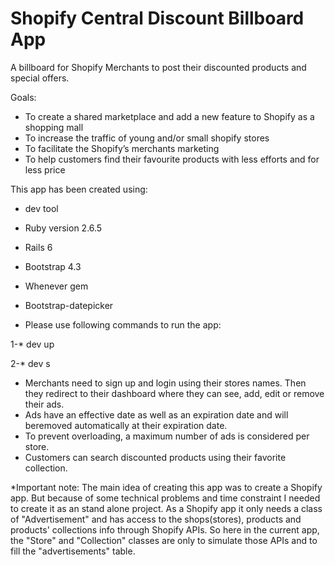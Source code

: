 # Shopify Central Discount Billboard App



 A billboard for Shopify Merchants to post their discounted products and special offers.

Goals:
- To create a shared marketplace and add a new feature to Shopify as a shopping mall
- To increase the traffic of young and/or small shopify stores
- To facilitate the Shopify’s merchants marketing
- To help customers find their favourite products with less efforts and for less price

This app has been created using:

* dev tool
* Ruby version 2.6.5
* Rails 6
* Bootstrap 4.3
* Whenever gem
* Bootstrap-datepicker


 
 * Please use following commands to run the app:
 
  1-* dev up
  
  2-* dev s
  
  
* Merchants need to sign up and login using their stores names. Then they redirect to their dashboard where they can see, add,   edit or remove their ads.
* Ads have an effective date as well as an expiration date and will beremoved automatically at their expiration date.
* To prevent overloading, a maximum number of ads is considered per store.
* Customers can search discounted products using their favorite collection.

  
*Important note:
  The main idea of creating this app was to create a Shopify app. But because of some technical problems and time constraint I needed to create it as an stand alone project. As a Shopify app it only needs a class of "Advertisement" and has  access to the shops(stores), products and products' collections info through Shopify APIs. So here in the current app, the "Store" and "Collection" classes are only to simulate those APIs and to fill the "advertisements" table. 
  
  

